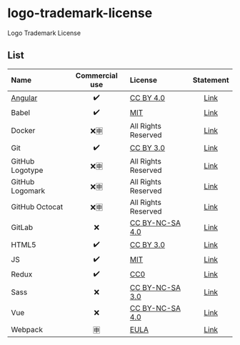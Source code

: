 # logo-trademark-license
Logo Trademark License

## List

| Name | Commercial use | License | Statement |
|:-----|:--------------:|:--------|:---------:|
| [Angular](https://angular.io/assets/images/logos/angular/angular.svg) | ✔️ | [CC BY 4.0](https://creativecommons.org/licenses/by/4.0/) | [Link](https://angular.io/presskit) |
| Babel | ✔️ | [MIT](https://github.com/babel/logo/blob/master/LICENSE) | [Link](https://github.com/babel/logo) |
| Docker |❌🈸 | All Rights Reserved | [Link](https://www.docker.com/legal/trademark-guidelines) |
| Git | ✔️ | [CC BY 3.0](https://creativecommons.org/licenses/by/3.0/) | [Link](https://git-scm.com/downloads/logos) |
| GitHub Logotype | ❌🈸 | All Rights Reserved | [Link](https://github.com/logos) |
| GitHub Logomark | ❌🈸 | All Rights Reserved | [Link](https://github.com/logos) |
| GitHub Octocat | ❌🈸 | All Rights Reserved | [Link](https://github.com/logos) |
| GitLab | ❌ | [CC BY-NC-SA 4.0](https://creativecommons.org/licenses/by-nc-sa/4.0/) | [Link](https://gitlab.com/gitlab-com/gitlab-artwork) |
| HTML5 | ✔️ | [CC BY 3.0](https://creativecommons.org/licenses/by/3.0/) | [Link](https://www.w3.org/html/logo/)  |
| JS | ✔️ | [MIT](https://github.com/voodootikigod/logo.js/blob/master/LICENSE) | [Link](https://github.com/voodootikigod/logo.js) |
| Redux | ✔️ | [CC0](https://creativecommons.org/publicdomain/zero/1.0/) | [Link](https://github.com/reduxjs/redux/tree/master/logo) |
| Sass | ❌ | [CC BY-NC-SA 3.0](https://creativecommons.org/licenses/by-nc-sa/3.0/) | [Link](http://sass-lang.com/styleguide/brand) |
| Vue | ❌ | [CC BY-NC-SA 4.0](https://creativecommons.org/licenses/by-nc-sa/4.0/) | [Link](https://github.com/vuejs/art) |
| Webpack | 🈸 | [EULA](https://github.com/webpack/media/blob/master/LICENSE) | [Link](https://github.com/webpack/media) |
